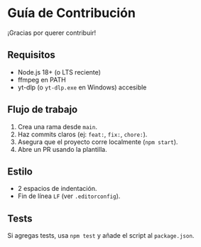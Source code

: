 # Guía de Contribución

¡Gracias por querer contribuir!

## Requisitos
- Node.js 18+ (o LTS reciente)
- ffmpeg en PATH
- yt-dlp (o `yt-dlp.exe` en Windows) accesible

## Flujo de trabajo
1. Crea una rama desde `main`.
2. Haz commits claros (ej: `feat:`, `fix:`, `chore:`).
3. Asegura que el proyecto corre localmente (`npm start`).
4. Abre un PR usando la plantilla.

## Estilo
- 2 espacios de indentación.
- Fin de línea `LF` (ver `.editorconfig`).

## Tests
Si agregas tests, usa `npm test` y añade el script al `package.json`.

